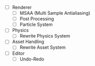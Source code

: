 - [ ] Renderer
	- [ ] MSAA (Multi Sample Antialiasing)
	- [ ] Post Processing
	- [ ] Particle System
- [ ] Physics
	- [ ] Rewrite Physics System
- [ ] Asset Handling
	- [ ] Rewrite Asset System
- [ ] Editor
	- [ ] Undo-Redo
